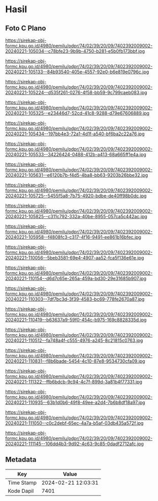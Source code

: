 # Hasil

## Foto C Plano

https://sirekap-obj-formc.kpu.go.id/4980/pemilu/pdpr/74/02/39/20/09/7402392009002-20240221-105034--c78bfe23-9b9b-4750-b281-e5b0fb173bbf.jpg

https://sirekap-obj-formc.kpu.go.id/4980/pemilu/pdpr/74/02/39/20/09/7402392009002-20240221-105133--84b93540-405e-4557-92e0-b6e819e0796c.jpg

https://sirekap-obj-formc.kpu.go.id/4980/pemilu/pdpr/74/02/39/20/09/7402392009002-20240221-105224--d535f261-0276-4f58-bb59-9c799caeb083.jpg

https://sirekap-obj-formc.kpu.go.id/4980/pemilu/pdpr/74/02/39/20/09/7402392009002-20240221-105325--e23446d7-52cd-41c8-9288-d79e67606889.jpg

https://sirekap-obj-formc.kpu.go.id/4980/pemilu/pdpr/74/02/39/20/09/7402392009002-20240221-105434--197bb4e3-72a1-4d1f-a540-bf6ba2c22a76.jpg

https://sirekap-obj-formc.kpu.go.id/4980/pemilu/pdpr/74/02/39/20/09/7402392009002-20240221-105533--34226424-0488-412b-a413-68a665ff1e4a.jpg

https://sirekap-obj-formc.kpu.go.id/4980/pemilu/pdpr/74/02/39/20/09/7402392009002-20240221-105631--e6120b7b-f4d5-4ba8-bb63-9203b26bbe32.jpg

https://sirekap-obj-formc.kpu.go.id/4980/pemilu/pdpr/74/02/39/20/09/7402392009002-20240221-105725--5455f5a8-7b75-4920-bdbe-de40ff98b0dc.jpg

https://sirekap-obj-formc.kpu.go.id/4980/pemilu/pdpr/74/02/39/20/09/7402392009002-20240221-105825--c311c792-332a-40be-8955-057ca5c442ac.jpg

https://sirekap-obj-formc.kpu.go.id/4980/pemilu/pdpr/74/02/39/20/09/7402392009002-20240221-105958--f4808fc3-c317-4f16-9491-ee861b16bfec.jpg

https://sirekap-obj-formc.kpu.go.id/4980/pemilu/pdpr/74/02/39/20/09/7402392009002-20240221-110056--5beb3581-69e4-4907-aa52-fca5f136e61e.jpg

https://sirekap-obj-formc.kpu.go.id/4980/pemilu/pdpr/74/02/39/20/09/7402392009002-20240221-110154--d6d7c65e-265a-459a-bd30-29e31685b907.jpg

https://sirekap-obj-formc.kpu.go.id/4980/pemilu/pdpr/74/02/39/20/09/7402392009002-20240221-110303--7df7bc3d-3f39-4583-bc69-778fe2670a87.jpg

https://sirekap-obj-formc.kpu.go.id/4980/pemilu/pdpr/74/02/39/20/09/7402392009002-20240221-110419--b63637a9-59f0-454c-b975-169c8828335d.jpg

https://sirekap-obj-formc.kpu.go.id/4980/pemilu/pdpr/74/02/39/20/09/7402392009002-20240221-110512--fa748a4f-c555-4976-a245-8c21815c0763.jpg

https://sirekap-obj-formc.kpu.go.id/4980/pemilu/pdpr/74/02/39/20/09/7402392009002-20240221-110831--f8b6bade-5454-4c10-87e8-9534730cfa09.jpg

https://sirekap-obj-formc.kpu.go.id/4980/pemilu/pdpr/74/02/39/20/09/7402392009002-20240221-111322--ffb6bdcb-9c94-4c7f-899d-3a81b4f77331.jpg

https://sirekap-obj-formc.kpu.go.id/4980/pemilu/pdpr/74/02/39/20/09/7402392009002-20240221-110935--63b1d0b6-49f8-49ee-a2d4-7b6b8df18a97.jpg

https://sirekap-obj-formc.kpu.go.id/4980/pemilu/pdpr/74/02/39/20/09/7402392009002-20240221-111050--c0c2debf-65ec-4a7a-b5af-03db435a572f.jpg

https://sirekap-obj-formc.kpu.go.id/4980/pemilu/pdpr/74/02/39/20/09/7402392009002-20240221-111145--106dd4b3-9d92-4c63-9c85-0dadf2712afc.jpg


## Metadata

| Key        | Value               |
| ---------- | ------------------- |
| Time Stamp | 2024-02-21 12:03:31 |
| Kode Dapil | 7401                |



